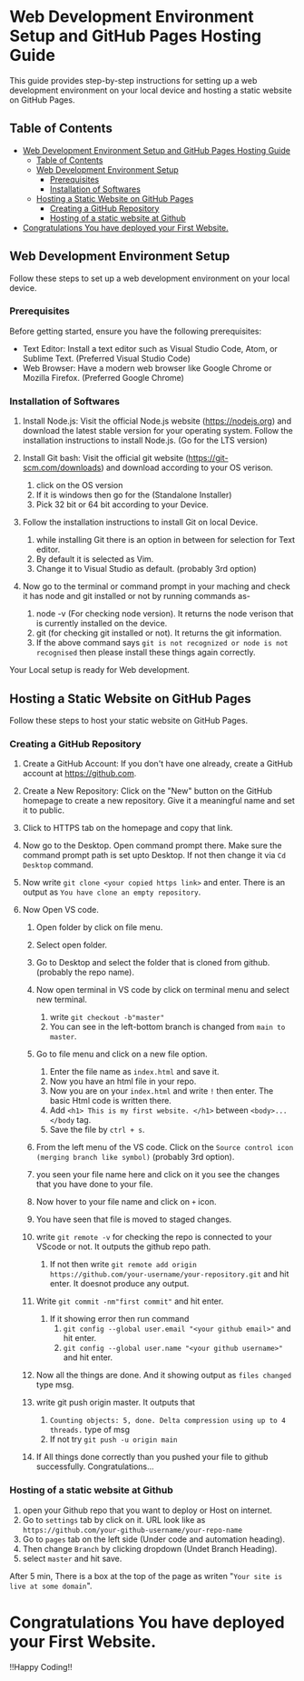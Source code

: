 # Web Development Environment Setup and GitHub Pages Hosting Guide

This guide provides step-by-step instructions for setting up a web development environment on your local device and hosting a static website on GitHub Pages.

## Table of Contents

- [Web Development Environment Setup and GitHub Pages Hosting Guide](#web-development-environment-setup-and-github-pages-hosting-guide)
  - [Table of Contents](#table-of-contents)
  - [Web Development Environment Setup](#web-development-environment-setup)
    - [Prerequisites](#prerequisites)
    - [Installation of Softwares](#installation-of-softwares)
  - [Hosting a Static Website on GitHub Pages](#hosting-a-static-website-on-github-pages)
    - [Creating a GitHub Repository](#creating-a-github-repository)
    - [Hosting of a static website at Github](#hosting-of-a-static-website-at-github)
- [Congratulations You have deployed your First Website.](#congratulations-you-have-deployed-your-first-website)

## Web Development Environment Setup

Follow these steps to set up a web development environment on your local device.

### Prerequisites

Before getting started, ensure you have the following prerequisites:

- Text Editor: Install a text editor such as Visual Studio Code, Atom, or Sublime Text. (Preferred Visual Studio Code)
- Web Browser: Have a modern web browser like Google Chrome or Mozilla Firefox. (Preferred Google Chrome)

### Installation of Softwares

1. Install Node.js: Visit the official Node.js website (https://nodejs.org) and download the latest stable version for your operating system. Follow the installation instructions to install Node.js. (Go for the LTS version)

2. Install Git bash: Visit the official git website (https://git-scm.com/downloads) and download according to your OS verison.
   1. click on the OS version
   2. If it is windows then go for the (Standalone Installer)
   3. Pick 32 bit or 64 bit according to your Device.
   
3. Follow the installation instructions to install Git on local Device.
   1. while installing Git there is an option in between for selection for Text editor.
   2. By default it is selected as Vim.
   3. Change it to Visual Studio as default. (probably 3rd option)

4. Now go to the terminal or command prompt in your maching and check it has node and git installed or not by running commands as-
   1. node -v (For checking node version). It returns the node verison that is currently installed on the device.
   2. git (for checking git installed or not). It returns the git information.
   3. If the above command says ```git is not recognized or node is not recognised``` then please install these things again correctly.

Your Local setup is ready for Web development.

## Hosting a Static Website on GitHub Pages

Follow these steps to host your static website on GitHub Pages.

### Creating a GitHub Repository

1. Create a GitHub Account: If you don't have one already, create a GitHub account at https://github.com.

2. Create a New Repository: Click on the "New" button on the GitHub homepage to create a new repository. Give it a meaningful name and set it to public.

3. Click to HTTPS tab on the homepage and copy that link.

4. Now go to the Desktop. Open command prompt there. Make sure the command prompt path is set upto Desktop. If not then change it via ```Cd Desktop``` command.

5. Now write ```git clone <your copied https link>``` and enter. There is an output as ```You have clone an empty repository```.

6. Now Open VS code.
   1. Open folder by click on file menu.
   2. Select open folder.
   3. Go to Desktop and select the folder that is cloned from github. (probably the repo name).
   4. Now open terminal in VS code by click on terminal menu and select new terminal.
      1. write ```git checkout -b"master"```
      2. You can see in the left-bottom branch is changed from ```main to master```.
   
   5. Go to file menu and click on a new file option.
      1. Enter the file name as ```index.html``` and save it.
      2. Now you have an html file in your repo.
      3. Now you are on your ```index.html``` and write ```!``` then enter. The basic Html code is written there.
      4. Add ```<h1> This is my first website. </h1>``` between ```<body>...</body``` tag.
      5. Save the file by ```ctrl + s```.
   
   6. From the left menu of the VS code. Click on the ```Source control icon (merging branch like symbol)``` (probably 3rd option).
   7. you seen your file name here and click on it you see the changes that you have done to your file.
   8.  Now hover to your file name and click on ```+``` icon.
   9.  You have seen that file is moved to staged changes.
   10. write ```git remote -v``` for checking the repo is connected to your VScode or not. It outputs the github repo path.
       1.  If not then write ```git remote add origin https://github.com/your-username/your-repository.git``` and hit enter. It doesnot produce any output.
   11. Write ```git commit -nm"first commit"``` and hit enter.
       1.  If it showing error then run command 
           1.  ```git config --global user.email "<your github email>"``` and hit enter.
           2.  ```git config --global user.name "<your github username>"``` and hit enter.
   12. Now all the things are done. And it showing output as ```files changed``` type msg.
   13. write git push origin master. It outputs that 
       1. ```Counting objects: 5, done. Delta compression using up to 4 threads.``` type of msg
       2. If not try ```git push -u origin main```
    14. If All things done correctly than you pushed your file to github successfully. Congratulations...

### Hosting of a static website at Github

1. open your Github repo that you want to deploy or Host on internet.
2. Go to ```settings``` tab by click on it. URL look like as ```https://github.com/your-github-username/your-repo-name```
3. Go to ```pages``` tab on the left side (Under code and automation heading).
4. Then change ```Branch``` by clicking dropdown (Undet Branch Heading).
5. select ```master``` and hit save.

After 5 min, There is a box at the top of the page as writen "```Your site is live at some domain```". 

# Congratulations You have deployed your First Website. 

!!Happy Coding!!